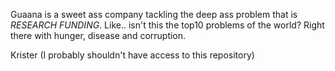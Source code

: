 Guaana is a sweet ass company tackling the deep ass problem that is *RESEARCH FUNDING*. Like.. isn't this the top10 problems of the world? Right there with hunger, disease and corruption.

Krister
(I probably shouldn't have access to this repository)
